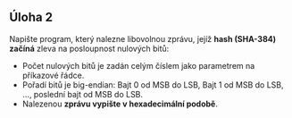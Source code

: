 ## Úloha 2

Napište program, který nalezne libovolnou zprávu, jejíž **hash (SHA-384) začíná** zleva na posloupnost nulových bitů:

* Počet nulových bitů je zadán celým číslem jako parametrem na příkazové řádce.
* Pořadí bitů je big-endian: Bajt 0 od MSB do LSB, Bajt 1 od MSB do LSB, ..., poslední bajt od MSB do LSB.
* Nalezenou **zprávu vypište v hexadecimální podobě**.